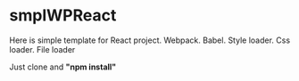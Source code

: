 # smplWPReact
Here is simple template for React project.
Webpack.
Babel.
Style loader.
Css loader.
File loader

Just clone and **"npm install"**

